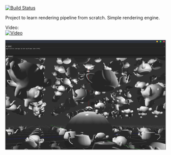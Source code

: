 [![Build Status](https://travis-ci.org/kkuchar2/OpenGLEngine.svg?branch=master)](https://travis-ci.org/kkuchar2/OpenGLEngine)

Project to learn rendering pipeline from scratch. Simple rendering engine. 

Video:</br>
[![Video](https://i.makeagif.com/media/4-17-2019/weYGfM.gif)](https://www.youtube.com/watch?v=p-eLOMT7Z0Y)

![alt text](https://github.com/kkuchar2/OpenGLEngine/blob/mesh_prototype/current_output.png)
